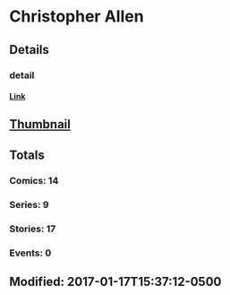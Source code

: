 # Christopher  Allen 
## Details
### detail
#### [Link](http://marvel.com/comics/creators/12964/christopher_allen?utm_campaign=apiRef&utm_source=225578a89fc76f3d20fbffda5d17a88d)
## [Thumbnail](http://i.annihil.us/u/prod/marvel/i/mg/b/40/image_not_available.jpg)
## Totals
### Comics: 14
### Series: 9
### Stories: 17
### Events: 0
## Modified: 2017-01-17T15:37:12-0500